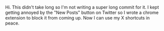 Hi. This didn't take long so I'm not writing a super long commit for it. I kept getting annoyed by the "New Posts" button on Twitter so I wrote a chrome extension to block it from coming up. Now I can use my X shortcuts in peace. 
